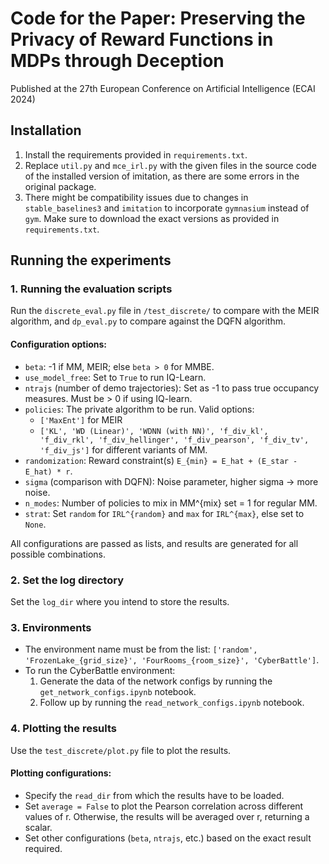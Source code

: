 # Code for the Paper: Preserving the Privacy of Reward Functions in MDPs through Deception

Published at the 27th European Conference on Artificial Intelligence (ECAI 2024)

## Installation

1. Install the requirements provided in `requirements.txt`.
2. Replace `util.py` and `mce_irl.py` with the given files in the source code of the installed version of imitation, as there are some errors in the original package.
3. There might be compatibility issues due to changes in `stable_baselines3` and `imitation` to incorporate `gymnasium` instead of `gym`. Make sure to download the exact versions as provided in `requirements.txt`.

## Running the experiments

### 1. Running the evaluation scripts

Run the `discrete_eval.py` file in `/test_discrete/` to compare with the MEIR algorithm, and `dp_eval.py` to compare against the DQFN algorithm.

#### Configuration options:

- `beta`: -1 if MM, MEIR; else `beta > 0` for MMBE.
- `use_model_free`: Set to `True` to run IQ-Learn.
- `ntrajs` (number of demo trajectories): Set as -1 to pass true occupancy measures. Must be > 0 if using IQ-learn.
- `policies`: The private algorithm to be run. Valid options:
  - `['MaxEnt']` for MEIR
  - `['KL', 'WD (Linear)', 'WDNN (with NN)', 'f_div_kl', 'f_div_rkl', 'f_div_hellinger', 'f_div_pearson', 'f_div_tv', 'f_div_js']` for different variants of MM.
- `randomization`: Reward constraint(s) `E_{min} = E_hat + (E_star - E_hat) * r`.
- `sigma` (comparison with DQFN): Noise parameter, higher sigma -> more noise.
- `n_modes`: Number of policies to mix in MM^{mix} set = 1 for regular MM.
- `strat`: Set `random` for `IRL^{random}` and `max` for `IRL^{max}`, else set to `None`.

All configurations are passed as lists, and results are generated for all possible combinations.

### 2. Set the log directory

Set the `log_dir` where you intend to store the results.

### 3. Environments

- The environment name must be from the list: `['random', 'FrozenLake_{grid_size}', 'FourRooms_{room_size}', 'CyberBattle']`.
- To run the CyberBattle environment:
  1. Generate the data of the network configs by running the `get_network_configs.ipynb` notebook.
  2. Follow up by running the `read_network_configs.ipynb` notebook.

### 4. Plotting the results

Use the `test_discrete/plot.py` file to plot the results.

#### Plotting configurations:

- Specify the `read_dir` from which the results have to be loaded.
- Set `average = False` to plot the Pearson correlation across different values of r. Otherwise, the results will be averaged over r, returning a scalar.
- Set other configurations (`beta`, `ntrajs`, etc.) based on the exact result required.